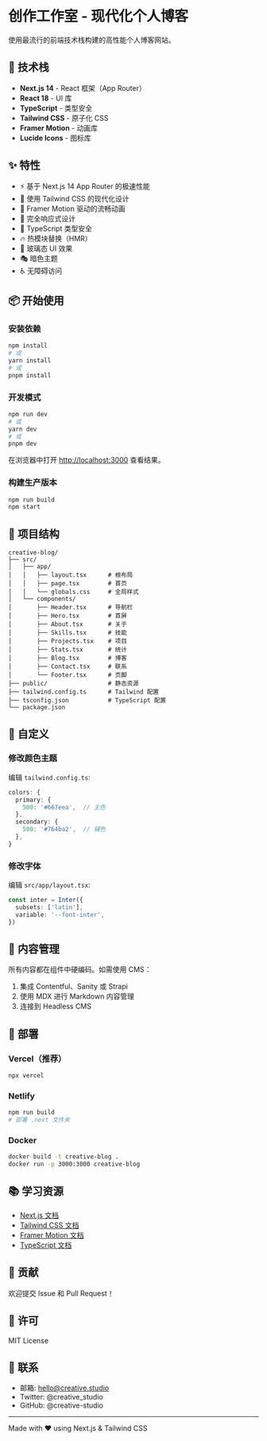 # 创作工作室 - 现代化个人博客

使用最流行的前端技术栈构建的高性能个人博客网站。

## 🚀 技术栈

- **Next.js 14** - React 框架（App Router）
- **React 18** - UI 库
- **TypeScript** - 类型安全
- **Tailwind CSS** - 原子化 CSS
- **Framer Motion** - 动画库
- **Lucide Icons** - 图标库

## ✨ 特性

- ⚡️ 基于 Next.js 14 App Router 的极速性能
- 🎨 使用 Tailwind CSS 的现代化设计
- 🌊 Framer Motion 驱动的流畅动画
- 📱 完全响应式设计
- 🎯 TypeScript 类型安全
- 🔥 热模块替换（HMR）
- 💎 玻璃态 UI 效果
- 🎭 暗色主题
- ♿️ 无障碍访问

## 📦 开始使用

### 安装依赖

```bash
npm install
# 或
yarn install
# 或
pnpm install
```

### 开发模式

```bash
npm run dev
# 或
yarn dev
# 或
pnpm dev
```

在浏览器中打开 [http://localhost:3000](http://localhost:3000) 查看结果。

### 构建生产版本

```bash
npm run build
npm start
```

## 📁 项目结构

```
creative-blog/
├── src/
│   ├── app/
│   │   ├── layout.tsx      # 根布局
│   │   ├── page.tsx        # 首页
│   │   └── globals.css     # 全局样式
│   └── components/
│       ├── Header.tsx      # 导航栏
│       ├── Hero.tsx        # 首屏
│       ├── About.tsx       # 关于
│       ├── Skills.tsx      # 技能
│       ├── Projects.tsx    # 项目
│       ├── Stats.tsx       # 统计
│       ├── Blog.tsx        # 博客
│       ├── Contact.tsx     # 联系
│       └── Footer.tsx      # 页脚
├── public/                 # 静态资源
├── tailwind.config.ts      # Tailwind 配置
├── tsconfig.json           # TypeScript 配置
└── package.json
```

## 🎨 自定义

### 修改颜色主题

编辑 `tailwind.config.ts`:

```typescript
colors: {
  primary: {
    500: '#667eea',  // 主色
  },
  secondary: {
    500: '#764ba2',  // 辅色
  },
}
```

### 修改字体

编辑 `src/app/layout.tsx`:

```typescript
const inter = Inter({ 
  subsets: ['latin'],
  variable: '--font-inter',
})
```

## 📝 内容管理

所有内容都在组件中硬编码。如需使用 CMS：

1. 集成 Contentful、Sanity 或 Strapi
2. 使用 MDX 进行 Markdown 内容管理
3. 连接到 Headless CMS

## 🚀 部署

### Vercel（推荐）

```bash
npx vercel
```

### Netlify

```bash
npm run build
# 部署 .next 文件夹
```

### Docker

```bash
docker build -t creative-blog .
docker run -p 3000:3000 creative-blog
```

## 📚 学习资源

- [Next.js 文档](https://nextjs.org/docs)
- [Tailwind CSS 文档](https://tailwindcss.com/docs)
- [Framer Motion 文档](https://www.framer.com/motion/)
- [TypeScript 文档](https://www.typescriptlang.org/docs/)

## 🤝 贡献

欢迎提交 Issue 和 Pull Request！

## 📄 许可

MIT License

## 💬 联系

- 邮箱: hello@creative.studio
- Twitter: @creative_studio
- GitHub: @creative-studio

---

Made with ❤️ using Next.js & Tailwind CSS
